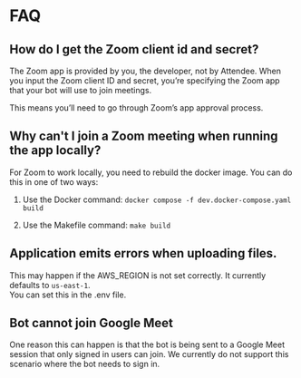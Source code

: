# FAQ

## How do I get the Zoom client id and secret?

The Zoom app is provided by you, the developer, not by Attendee. When you input the Zoom client ID and secret, you’re specifying the Zoom app that your bot will use to join meetings.

This means you’ll need to go through Zoom’s app approval process.

## Why can't I join a Zoom meeting when running the app locally? 

For Zoom to work locally, you need to rebuild the docker image. You can do this in one of two ways: 

1. Use the Docker command: `docker compose -f dev.docker-compose.yaml build`

2. Use the Makefile command: `make build`

## Application emits errors when uploading files. 

This may happen if the AWS_REGION is not set correctly. It currently defaults to `us-east-1`.  
You can set this in the .env file.

## Bot cannot join Google Meet

One reason this can happen is that the bot is being sent to a Google Meet session that only signed in users can join. We currently do not support this scenario where the bot needs to sign in. 

